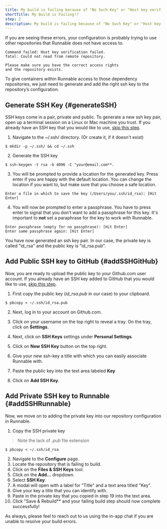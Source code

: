 ```yaml
---
title: My build is failing because of "No Such Key" or "Host key verification failed". What do I do?
shortTitle: My Build is Failing!?
step: 2
description: My build is failing because of "No Such Key" or "Host key verification failed". What do I do?
---
```


If you are seeing these errors, your configuration is probably trying to use other repositories that Runnable does not have access to.
```
Command failed: Host key verification failed.
fatal: Could not read from remote repository.

Please make sure you have the correct access rights
and the repository exists.
```

To give containers within Runnable access to those dependency repositories, we just need to generate and add the right ssh key to the repository’s configuration.

## Generate SSH Key {#generateSSH}

SSH keys come in a pair, private and public. To generate a new ssh key pair, open up a terminal session on a Linux or Mac machine you trust. If you already have an SSH key that you would like to use, [skip this step](#addSSHGitHub).

1. Navigate to the ~/.ssh/ directory. (Or create it, if it doesn't exist)

```
$ mkdir -p ~/.ssh/ && cd ~/.ssh
```


2. Generate the SSH key

  `$ ssh-keygen -t rsa -b 4096 -C "your@email.com**.`

3. You will be prompted to provide a location for the generated key. Press enter if you are happy with the default location. You can change the location if you want to, but make sure that you choose a safe location.

  `Enter a file in which to save the key (/Users/you/.ssh/id_rsa): [Hit Enter]`

4. You will now be prompted to enter a passphrase. You have to press enter to signal that you don’t want to add a passphrase for this key. It's important to **not** set a paraphrase for the key to work with Runnable.

  ```
  Enter passphrase (empty for no passphrase): [Hit Enter]
  Enter same passphrase again: [Hit Enter]
  ```

You have now generated an ssh key pair. In our case, the private key is called  "id_rsa" and the public key is "id_rsa.pub".

## Add Public SSH key to GitHub {#addSSHGitHub}

Now, you are ready to upload the public key to your Github.com user account. If you already have an SSH key added to GitHub that you would like to use, [skip this step](#addSSHRunnable).

1. First copy the public key (*id_rsa.pub* in our case) to your clipboard.

  `$ pbcopy < ~/.ssh/id_rsa.pub`

2. Next, log in to your account on Github.com.

3. Click on your username on the top right to reveal a tray. On the tray, click on **Settings**.  

4. Next, click on **SSH Keys** settings under **Personal Settings**.

5. Click on **New SSH Key** button on the top right.

6. Give your new ssh-key a title with which you can easily associate Runnable with.

7. Paste the public key into the text area labeled **Key**

8. Click on **Add SSH Key**.

## Add Private SSH key to Runnable {#addSSHRunnable}

Now, we move on to adding the private key into our repository configuration in Runnable.

1. Copy the SSH private key
  > Note the lack of *.pub* file extension

  `$ pbcopy < ~/.ssh/id_rsa`

2. Navigate to the **Configure** page.
3. Locate the repository that is failing to build.
4. Click on the **Files & SSH Keys** tool.
5. Click on the **Add…** dropdown.
6. Select **SSH Key**.
7. A modal will open with a label for "Title" and a text area titled "Key".
8. Give your key a title that you can identify with.
9. Paste in the private key that you copied in step 19 into the text area.
10. Click "Save & Rebuild** and your failing build step should now complete successfully!

As always, please feel to reach out to us using the in-app chat if you are unable to resolve your build errors.
